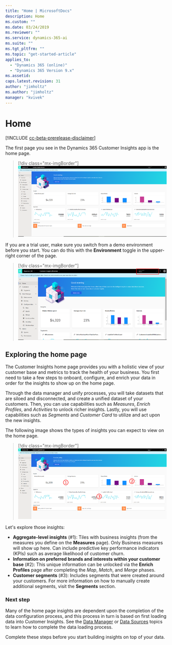 ```yaml
---
title: "Home | MicrosoftDocs"
description: Home
ms.custom: ""
ms.date: 03/24/2019
ms.reviewer: ""
ms.service: dynamics-365-ai
ms.suite: ""
ms.tgt_pltfrm: ""
ms.topic: "get-started-article"
applies_to: 
  - "Dynamics 365 (online)"
  - "Dynamics 365 Version 9.x"
ms.assetid: 
caps.latest.revision: 31
author: "jimholtz"
ms.author: "jimholtz"
manager: "kvivek"
---
```

# Home 

[!INCLUDE [cc-beta-prerelease-disclaimer](../includes/cc-beta-prerelease-disclaimer.md)]

The first page you see in the Dynamics 365 Customer Insights app is the home page. 

> [!div class="mx-imgBorder"] 
> ![](media/home-page-insights.png "Insights on Home page")

<!--note from editor: In sentence below--switch from a demo environment to what?  Also, are all the modes available to trial users?  -->

If you are a trial user, make sure you switch from a demo environment before you start. You can do this with the **Environment** toggle in the upper-right corner of the page.

> [!div class="mx-imgBorder"] 
> ![](media/home-page-environment-switcher.png "Switch environment")

## Exploring the home page

The Customer Insights home page provides you with a holistic view of your customer base and metrics to track the health of your business. You first need to take a few steps to onboard, configure, and enrich your data in order for the insights to show up on the home page. 

Through the data manager and unify processes, you will take datasets that are siloed and disconnected, and create a unified dataset of your customers. Then, you can use capabilities such as *Measures*, *Enrich Profiles*, and *Activities* to unlock richer insights. Lastly, you will use capabilities such as *Segments* and *Customer Card* to utilize and act upon the new insights.

The following image shows the types of insights you can expect to view on the home page.

> [!div class="mx-imgBorder"] 
> ![](media/home-page-insights2.png "Insights on Home page")

Let's explore those insights:

- **Aggregate-level insights** (#1): Tiles with business insights (from the measures you define on the **Measures** page). Only Business measures will show up here. Can include predictive key performance indicators (KPIs) such as average likelihood of customer churn.
- **Information on preferred brands and interests within your customer base** (#2): This unique information can be unlocked via the **Enrich Profiles** page after completing the *Map*, *Match*, and *Merge* phases.  
- **Customer segments** (#3): Includes segments that were created around your customers. For more information on how to manually create additional segments, visit the **Segments** section.


### Next step
Many of the home page insights are dependent upon the completion of the data configuration process, and this process in turn is based on first loading data into Customer Insights. See the [Data Manager](pm-data-manager.md) or [Data Sources](pm-data-sources.md) topics to learn how to complete the data loading process. 

Complete these steps before you start building insights on top of your data. 

 
